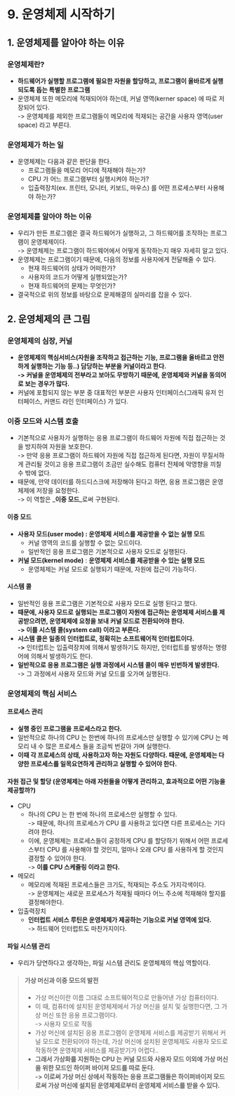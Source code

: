 # 9. 운영체제 시작하기

## 1. 운영체제를 알아야 하는 이유

### 운영체제란?

* **하드웨어가 실행할 프로그램에 필요한 자원을 할당하고, 프로그램이 올바르게 실행되도록 돕는 특별한 프로그램**
* 운영체제 또한 메모리에 적재되어야 하는데, 커널 영역(kerner space) 에 따로 저장되어 있다.\
  \-> 운영체제를 제외한 프로그램들이 메모리에 적재되는 공간을 사용자 영역(user space) 라고 부른다.&#x20;

### 운영체제가 하는 일&#x20;

* 운영체제는 다음과 같은 판단을 한다.&#x20;
  * 프로그램들을 메모리 어디에 적재해야 하는가?
  * CPU 가 어느 프로그램부터 실행시켜야 하는가?
  * 입출력장치(ex. 프린터, 모니터, 키보드, 마우스) 를 어떤 프로세스부터 사용해야 하는가?

### 운영체제를 알아야 하는 이유

* 우리가 만든 프로그램은 결국 하드웨어가 실행하고, 그 하드웨어를 조작하는 프로그램이 운영체제이다. \
  \-> 운영체제는 프로그램이 하드웨어에서 어떻게 동작하는지 매우 자세히 알고 있다.
* 운영체제는 프로그램이기 때문에, 다음의 정보를 사용자에게 전달해줄 수 있다.&#x20;
  * 현재 하드웨어의 상태가 어떠한가?
  * 사용자의 코드가 어떻게 실행되었는가?
  * 현재 하드웨어의 문제는 무엇인가?
* 결국적으로 위의 정보를 바탕으로 문제해결의 실마리를 잡을 수 있다.&#x20;

## 2. 운영체제의 큰 그림&#x20;

### 운영체제의 심장, 커널&#x20;

* **운영체제의 핵심서비스(자원을 조작하고 접근하는 기능, 프로그램을 올바르고 안전하게 실행하는 기능 등..) 담당하는 부분을 커널이라고 한다.** \
  **-> 커널을 운영체제의 전부라고 보아도 무방하기 때문에, 운영체제와 커널을 동의어로 보는 경우가 많다.**&#x20;
* 커널에 포함되지 않는 부분 중 대표적인 부분은 사용자 인터페이스(그래픽 유저 인터페이스, 커맨드 라인 인터페이스) 가 있다.&#x20;

### 이중 모드와 시스템 호출

* 기본적으로 사용자가 실행하는 응용 프로그램이 하드웨어 자원에 직접 접근하는 것을 방지하여 자원을 보호한다. \
  \-> 만약 응용 프로그램이 하드웨어 자원에 직접 접근하게 된다면, 자원이 무질서하게 관리될 것이고 응용 프로그램이 조금만 실수해도 컴퓨터 전체에 악영향을 끼칠 수 밖에 없다.&#x20;
* 때문에, 만약 데이터를 하드디스크에 저장해야 된다고 하면, 응용 프로그램은 운영체제에 저장을 요청한다. \
  \-> 이 역할은 _**이중 모드**_로써 구현된다.&#x20;

#### 이중 모드&#x20;

* **사용자 모드(user mode) : 운영체제 서비스를 제공받을 수 없는 실행 모드**&#x20;
  * 커널 영역의 코드를 실행할 수 없는 모드이다.
  * 일반적인 응용 프로그램은 기본적으로 사용자 모드로 실행된다.&#x20;
* **커널 모드(kernel mode)** : **운영체제 서비스를 제공받을 수 있는 실행 모드**
  * 운영체제는 커널 모드로 실행되기 때문에, 자원에 접근이 가능하다.&#x20;

#### 시스템 콜&#x20;

* 일반적인 응용 프로그램은 기본적으로 사용자 모드로 실행 된다고 했다.
* **때문에, 사용자 모드로 실행되는 프로그램이 자원에 접근하는 운영체제 서비스를 제공받으려면, 운영체제에 요청을 보내 커널 모드로 전환되어야 한다.**\
  **-> 이를 시스템 콜(system call) 이라고 부른다.**&#x20;
* **시스템 콜은 일종의 인터럽트로, 정확히는 소프트웨어적 인터럽트이다.** \
  **->** 인터럽트는 입출력장치에 의해서 발생하기도 하지만, 인터럽트를 발생하는 명령어에 의해서 발생하기도 한다.&#x20;
* **일반적으로 응용 프로그램은 실행 과정에서 시스템 콜이 매우 빈번하게 발생한다.** \
  \-> 그 과정에서 사용자 모드와 커널 모드를 오가며 실행된다.&#x20;

### 운영체제의 핵심 서비스&#x20;

#### 프로세스 관리&#x20;

* **실행 중인 프로그램을 프로세스라고 한다.**&#x20;
* 일반적으로 하나의 CPU 는 한번에 하나의 프로세스만 실행할 수 있기에 CPU 는 메모리 내 수 많은 프로세스 들을 조금씩 번갈아 가며 실행한다.&#x20;
* **이때 각 프로세스의 상태, 사용하고자 하는 자원도 다양하다. 때문에, 운영체제는 다양한 프로세스를 일목요연하게 관리하고 실행할 수 있어야 한다.**&#x20;

#### 자원 접근 및 할당 (운영체제는 아래 자원들을 어떻게 관리하고, 효과적으로 어떤 기능을 제공할까?)&#x20;

* CPU&#x20;
  * 하나의 CPU 는 한 번에 하나의 프로세스만 실행할 수 있다.\
    \-> 때문에, 하나의 프로세스가 CPU 를 사용하고 있다면 다른 프로세스는 기다려야 한다.&#x20;
  * 이에, 운영체제는 프로세스들이 공정하게 CPU 를 할당하기 위해서 어떤 프로세스부터 CPU 를 사용해야 할 것인지, 얼마나 오래 CPU 를 사용하게 할 것인지 결정할 수 있어야 한다. \
    \-> **이를 CPU 스케줄링 이라고 한다.**&#x20;
* 메모리
  * 메모리에 적재된 프로세스들은 크기도, 적재되는 주소도 가지각색이다. \
    \-> 운영체제는 새로운 프로세스가 적재될 때마다 어느 주소에 적재해야 할지를 결정해야한다.&#x20;
* 입출력장치&#x20;
  * **인터럽트 서비스 루틴은 운영체제가 제공하는 기능으로 커널 영역에 있다.**\
    \-> 하드웨어 인터럽트도 마찬가지이다.&#x20;

#### 파일 시스템 관리&#x20;

* 우리가 당연하다고 생각하는, 파일 시스템 관리도 운영체제의 핵심 역할이다.&#x20;

> #### 가상 머신과 이중 모드의 발전&#x20;
>
> * 가상 머신이란 이름 그대로 소프트웨어적으로 만들어낸 가상 컴퓨터이다.&#x20;
> * 이 때, 컴퓨터에 설치된 운영체제에서 가상 머신을 설치 및 실행한다면, 그 가상 머신 또한 응용 프로그램이다. \
>   \-> 사용자 모드로 작동
> * 가상 머신에 설치된 응용 프로그램이 운영체제 서비스를 제공받기 위해서 커널 모드로 전환되어야 하는데, 가상 머신에 설치된 운영체제도 사용자 모드로 작동하면 운영체제 서비스를 제공받기가 어렵다..
> * **그래서 가상화를 지원하는 CPU 는 커널 모드와 사용자 모드 이외에 가상 머신을 위한 모드인 하이퍼 바이저 모드를 따로 둔다.** \
>   **-> 이로써 가상 머신 상에서 작동하는 응용 프로그램들은 하이퍼바이저 모드로써 가상 머신에 설치된 운영체제로부터 운영체제 서비스를 받을 수 있다.**&#x20;
